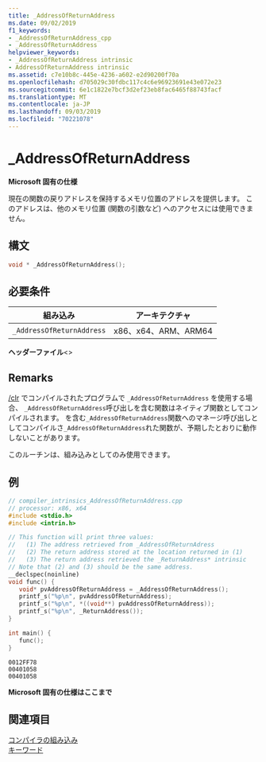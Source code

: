 ```yaml
---
title: _AddressOfReturnAddress
ms.date: 09/02/2019
f1_keywords:
- _AddressOfReturnAddress_cpp
- _AddressOfReturnAddress
helpviewer_keywords:
- _AddressOfReturnAddress intrinsic
- AddressOfReturnAddress intrinsic
ms.assetid: c7e10b8c-445e-4236-a602-e2d90200f70a
ms.openlocfilehash: d705029c30fdbc117c4c6e96923691e43e072e23
ms.sourcegitcommit: 6e1c1822e7bcf3d2ef23eb8fac6465f88743facf
ms.translationtype: MT
ms.contentlocale: ja-JP
ms.lasthandoff: 09/03/2019
ms.locfileid: "70221078"
---
```

# <a name="_addressofreturnaddress"></a>_AddressOfReturnAddress

**Microsoft 固有の仕様**

現在の関数の戻りアドレスを保持するメモリ位置のアドレスを提供します。 このアドレスは、他のメモリ位置 (関数の引数など) へのアクセスには使用できません。

## <a name="syntax"></a>構文

```C
void * _AddressOfReturnAddress();
```

## <a name="requirements"></a>必要条件

|組み込み|アーキテクチャ|
|---------------|------------------|
|`_AddressOfReturnAddress`|x86、x64、ARM、ARM64|

**ヘッダーファイル**\<>

## <a name="remarks"></a>Remarks

[/clr](../build/reference/clr-common-language-runtime-compilation.md) でコンパイルされたプログラムで `_AddressOfReturnAddress` を使用する場合、 `_AddressOfReturnAddress`呼び出しを含む関数はネイティブ関数としてコンパイルされます。 を含む`_AddressOfReturnAddress`関数へのマネージ呼び出しとしてコンパイルさ`_AddressOfReturnAddress`れた関数が、予期したとおりに動作しないことがあります。

このルーチンは、組み込みとしてのみ使用できます。

## <a name="example"></a>例

```cpp
// compiler_intrinsics_AddressOfReturnAddress.cpp
// processor: x86, x64
#include <stdio.h>
#include <intrin.h>

// This function will print three values:
//   (1) The address retrieved from _AddressOfReturnAdress
//   (2) The return address stored at the location returned in (1)
//   (3) The return address retrieved the _ReturnAddress* intrinsic
// Note that (2) and (3) should be the same address.
__declspec(noinline)
void func() {
   void* pvAddressOfReturnAddress = _AddressOfReturnAddress();
   printf_s("%p\n", pvAddressOfReturnAddress);
   printf_s("%p\n", *((void**) pvAddressOfReturnAddress));
   printf_s("%p\n", _ReturnAddress());
}

int main() {
   func();
}
```

```Output
0012FF78
00401058
00401058
```

**Microsoft 固有の仕様はここまで**

## <a name="see-also"></a>関連項目

[コンパイラの組み込み](../intrinsics/compiler-intrinsics.md)\
[キーワード](../cpp/keywords-cpp.md)
